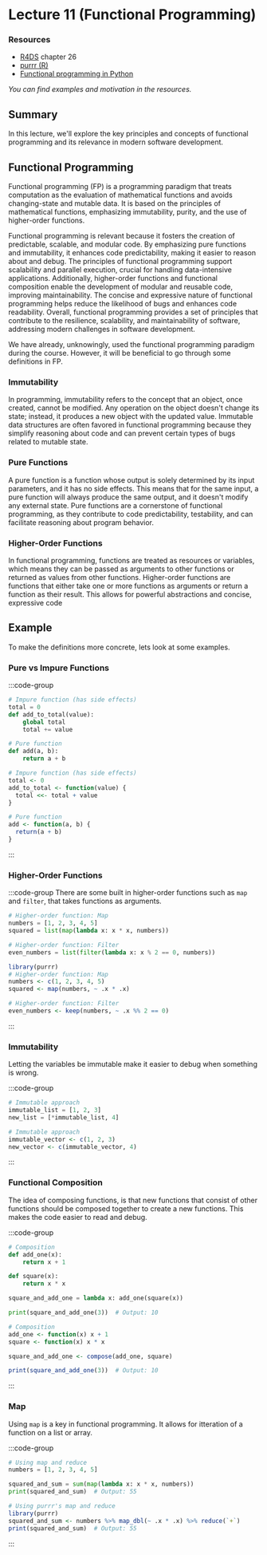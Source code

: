 # Lecture 11 (Functional Programming)

### Resources

- [R4DS](https://r4ds.hadley.nz/) chapter 26
- [purrr (R)](https://purrr.tidyverse.org/)
- [Functional programming in
  Python](https://realpython.com/python-functional-programming/)

*You can find examples and motivation in the resources.*

## Summary

In this lecture, we'll explore the key principles and concepts of functional
programming and its relevance in modern software development. 

## Functional Programming

Functional programming (FP) is a programming paradigm that treats computation as
the evaluation of mathematical functions and avoids changing-state and mutable
data. It is based on the principles of mathematical functions, emphasizing
immutability, purity, and the use of higher-order functions. 

Functional programming is relevant because it fosters the creation of
predictable, scalable, and modular code. By emphasizing pure functions and
immutability, it enhances code predictability, making it easier to reason about
and debug. The principles of functional programming support scalability and
parallel execution, crucial for handling data-intensive applications.
Additionally, higher-order functions and functional composition enable the
development of modular and reusable code, improving maintainability. The concise
and expressive nature of functional programming helps reduce the likelihood of
bugs and enhances code readability. Overall, functional programming provides a
set of principles that contribute to the resilience, scalability, and
maintainability of software, addressing modern challenges in software
development.

We have already, unknowingly, used the functional programming paradigm during
the course. However, it will be beneficial to go through some definitions in FP.

### Immutability

In programming, immutability refers to the concept that an object, once created,
cannot be modified. Any operation on the object doesn't change its state;
instead, it produces a new object with the updated value. Immutable data
structures are often favored in functional programming because they simplify
reasoning about code and can prevent certain types of bugs related to mutable
state.

### Pure Functions

A pure function is a function whose output is solely determined by its input
parameters, and it has no side effects. This means that for the same input, a
pure function will always produce the same output, and it doesn't modify any
external state. Pure functions are a cornerstone of functional programming, as
they contribute to code predictability, testability, and can facilitate
reasoning about program behavior.

### Higher-Order Functions

In functional programming, functions are treated as resources or variables, which
means they can be passed as arguments to other functions or returned as values
from other functions. Higher-order functions are functions that either take one
or more functions as arguments or return a function as their result. This allows
for powerful abstractions and concise, expressive code


## Example

To make the definitions more concrete, lets look at some examples.

### Pure vs Impure Functions

:::code-group
```Python 
# Impure function (has side effects)
total = 0
def add_to_total(value):
    global total
    total += value

# Pure function
def add(a, b):
    return a + b
```

```R 
# Impure function (has side effects)
total <- 0
add_to_total <- function(value) {
  total <<- total + value
}

# Pure function
add <- function(a, b) {
  return(a + b)
}
```
:::

### Higher-Order Functions

:::code-group
There are some built in higher-order functions such as `map` and `filter`, that
takes functions as arguments.

```Python 
# Higher-order function: Map
numbers = [1, 2, 3, 4, 5]
squared = list(map(lambda x: x * x, numbers))

# Higher-order function: Filter
even_numbers = list(filter(lambda x: x % 2 == 0, numbers))
```

```R 
library(purrr)
# Higher-order function: Map
numbers <- c(1, 2, 3, 4, 5)
squared <- map(numbers, ~ .x * .x)

# Higher-order function: Filter
even_numbers <- keep(numbers, ~ .x %% 2 == 0)
```
:::

### Immutability

Letting the variables be immutable make it easier to debug when something is
wrong. 

:::code-group
```Python 
# Immutable approach
immutable_list = [1, 2, 3]
new_list = [*immutable_list, 4]
```

```R 
# Immutable approach
immutable_vector <- c(1, 2, 3)
new_vector <- c(immutable_vector, 4)
```
:::

### Functional Composition

The idea of composing functions, is that new functions that consist of other
functions should be composed together to create a new functions. This makes the
code easier to read and debug.

:::code-group
```Python 
# Composition
def add_one(x):
    return x + 1

def square(x):
    return x * x

square_and_add_one = lambda x: add_one(square(x))

print(square_and_add_one(3))  # Output: 10
```

```R 
# Composition
add_one <- function(x) x + 1
square <- function(x) x * x

square_and_add_one <- compose(add_one, square)

print(square_and_add_one(3))  # Output: 10
```
:::

### Map

Using `map` is a key in functional programming. It allows for itteration of a
function on a list or array.

:::code-group
```Python 
# Using map and reduce
numbers = [1, 2, 3, 4, 5]

squared_and_sum = sum(map(lambda x: x * x, numbers))
print(squared_and_sum)  # Output: 55
```

```R 
# Using purrr's map and reduce
library(purrr)
squared_and_sum <- numbers %>% map_dbl(~ .x * .x) %>% reduce(`+`)
print(squared_and_sum)  # Output: 55

```
:::
